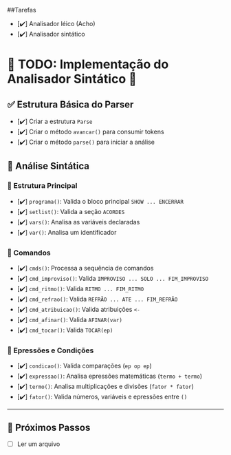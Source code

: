 ##Tarefas

- [✔️] Analisador léico (Acho)
- [✔️] Analisador sintático

# 📌 TODO: Implementação do Analisador Sintático 🎵

## ✅ Estrutura Básica do Parser

- [✔️] Criar a estrutura `Parse`
- [✔️] Criar o método `avancar()` para consumir tokens
- [✔️] Criar o método `parse()` para iniciar a análise

## 🎼 Análise Sintática

### 🌟 Estrutura Principal

- [✔️] `programa()`: Valida o bloco principal `SHOW ... ENCERRAR`
- [✔️] `setlist()`: Valida a seção `ACORDES`
- [✔️] `vars()`: Analisa as variáveis declaradas
- [✔️] `var()`: Analisa um identificador

### 🎵 Comandos

- [✔️] `cmds()`: Processa a sequência de comandos
- [✔️] `cmd_improviso()`: Valida `IMPROVISO ... SOLO ... FIM_IMPROVISO`
- [✔️] `cmd_ritmo()`: Valida `RITMO ... FIM_RITMO`
- [✔️] `cmd_refrao()`: Valida `REFRÃO ... ATE ... FIM_REFRÃO`
- [✔️] `cmd_atribuicao()`: Valida atribuições `<-`
- [✔️] `cmd_afinar()`: Valida `AFINAR(var)`
- [✔️] `cmd_tocar()`: Valida `TOCAR(ep)`

### 🔢 Epressões e Condições

- [✔️] `condicao()`: Valida comparações (`ep op ep`)
- [✔️] `expressao()`: Analisa epressões matemáticas (`termo + termo`)
- [✔️] `termo()`: Analisa multiplicações e divisões (`fator * fator`)
- [✔️] `fator()`: Valida números, variáveis e epressões entre `()`

---

## 🚀 Próximos Passos

- [ ] Ler um arquivo
